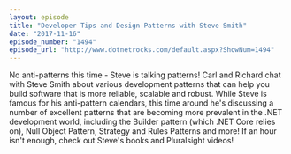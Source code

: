```yaml
---
layout: episode
title: "Developer Tips and Design Patterns with Steve Smith"
date: "2017-11-16"
episode_number: "1494"
episode_url: "http://www.dotnetrocks.com/default.aspx?ShowNum=1494"
---
```


No anti-patterns this time - Steve is talking patterns! Carl and Richard chat with Steve Smith about various development patterns that can help you build software that is more reliable, scalable and robust. While Steve is famous for his anti-pattern calendars, this time around he's discussing a number of excellent patterns that are becoming more prevalent in the .NET development world, including the Builder pattern (which .NET Core relies on), Null Object Pattern, Strategy and Rules Patterns and more! If an hour isn't enough, check out Steve's books and Pluralsight videos!
